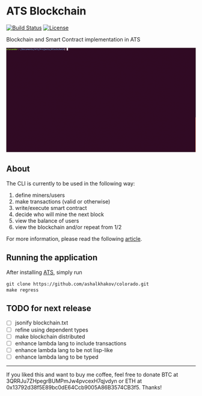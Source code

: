 # ATS Blockchain

[![Build Status](https://travis-ci.org/galletti94/ATS-blockchain.svg?branch=master)](https://travis-ci.org/galletti94/ATS-blockchain)
[![License](https://img.shields.io/badge/License-BSD%203--Clause-blue.svg)](https://opensource.org/licenses/BSD-3-Clause)

Blockchain and Smart Contract implementation in ATS

![example](gif/gif1.gif)

## About

The CLI is currently to be used in the following way:

1. define miners/users
2. make transactions (valid or otherwise)
3. write/execute smart contract
4. decide who will mine the next block
5. view the balance of users
6. view the blockchain and/or repeat from 1/2

For more information, please read the following [article](https://beta.observablehq.com/@galletti94/functional-blockchain).

## Running the application

After installing [ATS](http://www.ats-lang.org/), simply run

```shell
git clone https://github.com/ashalkhakov/colorado.git  
make regress
```

## TODO for next release

- [ ] jsonify blockchain.txt
- [ ] refine using dependent types
- [ ] make blockchain distributed
- [ ] enhance lambda lang to include transactions
- [ ] enhance lambda lang to be not lisp-like
- [ ] enhance lambda lang to be typed

------------

If you liked this and want to buy me coffee, feel free to donate BTC at 3QRRJu7ZHpegrBUMPmJw4pvcexH7qjvdyn or ETH at 0x13792d38f5E89bc0dE64Ccb9005A86B3574CB3f5. Thanks!
